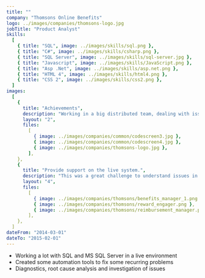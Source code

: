 ```yaml
---
title: ""
company: "Thomsons Online Benefits"
logo: ../images/companies/thomsons-logo.jpg
jobTitle: "Product Analyst"
skills:
  [
    { title: "SQL", image: ../images/skills/sql.png },
    { title: "C#", image: ../images/skills/csharp.png },
    { title: "SQL Server", image: ../images/skills/sql-server.jpg },
    { title: "Javascript", image: ../images/skills/JavaScript.png },
    { title: "Asp .Net", image: ../images/skills/asp.net.png },
    { title: "HTML 4", image: ../images/skills/html4.png },
    { title: "CSS 2", image: ../images/skills/css2.png },
  ]
images:
  [
    {
      title: "Achievements",
      description: "Working in a big distributed team, dealing with issues from customers, consultants, developers. Diagnosys of complex issues in the live system, using SQL to determine issues and fix corrupted data or configs.",
      layout: "2",
      files:
        [
          { image: ../images/companies/common/codescreen3.jpg },
          { image: ../images/companies/common/codescreen4.jpg },
          { image: ../images/companies/thomsons-logo.jpg },
        ],
    },
    {
      title: "Provide support on the live system.",
      description: "This was a great challenge to understand issues in a live complex system and fix them as fast as possible. I used automation to fix recurring problems.",
      layout: "4",
      files:
        [
          { image: ../images/companies/thomsons/benefits_manager_1.png },
          { image: ../images/companies/thomsons/reward_engager.png },
          { image: ../images/companies/thomsons/reimbursement_manager.png },
        ],
    },
  ]
dateFrom: "2014-03-01"
dateTo: "2015-02-01"
---
```


- Working a lot with SQL and MS SQL Server in a live environment
- Created some automation tools to fix some recurring problems
- Diagnostics, root cause analysis and investigation of issues
